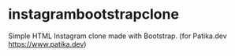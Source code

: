 # instagrambootstrapclone
Simple HTML Instagram clone made with Bootstrap. (for Patika.dev https://www.patika.dev)
